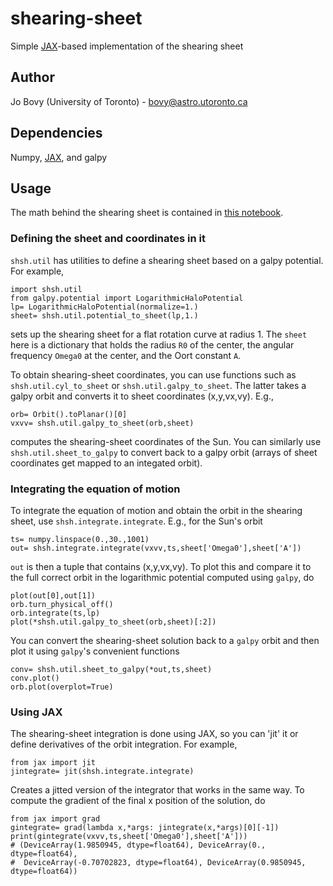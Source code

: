 # shearing-sheet

Simple [JAX](https://github.com/google/jax)-based implementation of the shearing sheet

## Author

Jo Bovy (University of Toronto) - bovy@astro.utoronto.ca

## Dependencies

Numpy, [JAX](https://github.com/google/jax), and galpy

## Usage

The math behind the shearing sheet is contained in [this notebook](nb/shearing-sheet.ipynb).

### Defining the sheet and coordinates in it

``shsh.util`` has utilities to define a shearing sheet based on a galpy potential. For example,
```
import shsh.util
from galpy.potential import LogarithmicHaloPotential
lp= LogarithmicHaloPotential(normalize=1.)
sheet= shsh.util.potential_to_sheet(lp,1.)
```
sets up the shearing sheet for a flat rotation curve at radius 1. The ``sheet`` here is a dictionary that holds the radius ``R0`` of the center, the angular frequency ``Omega0`` at the center, and the Oort constant ``A``.

To obtain shearing-sheet coordinates, you can use functions such as ``shsh.util.cyl_to_sheet`` or ``shsh.util.galpy_to_sheet``. The latter takes a galpy orbit and converts it to sheet coordinates (x,y,vx,vy). E.g.,
```
orb= Orbit().toPlanar()[0]
vxvv= shsh.util.galpy_to_sheet(orb,sheet)
```
computes the shearing-sheet coordinates of the Sun. You can similarly use ``shsh.util.sheet_to_galpy`` to convert back to a galpy orbit (arrays of sheet coordinates get mapped to an integated orbit).

### Integrating the equation of motion

To integrate the equation of motion and obtain the orbit in the shearing sheet, use ``shsh.integrate.integrate``. E.g., for the Sun's orbit
```
ts= numpy.linspace(0.,30.,1001)
out= shsh.integrate.integrate(vxvv,ts,sheet['Omega0'],sheet['A'])
```
``out`` is then a tuple that contains (x,y,vx,vy). To plot this and compare it to the full correct orbit in the logarithmic potential computed using ``galpy``, do
```
plot(out[0],out[1])
orb.turn_physical_off()
orb.integrate(ts,lp)
plot(*shsh.util.galpy_to_sheet(orb,sheet)[:2])
```
You can convert the shearing-sheet solution back to a ``galpy`` orbit and then plot it using ``galpy``'s convenient functions
```
conv= shsh.util.sheet_to_galpy(*out,ts,sheet)
conv.plot()
orb.plot(overplot=True)
```

### Using JAX

The shearing-sheet integration is done using JAX, so you can 'jit' it or define derivatives of the orbit integration. For example,
```
from jax import jit
jintegrate= jit(shsh.integrate.integrate)
```
Creates a jitted version of the integrator that works in the same way. To compute the gradient of the final x position of the solution, do
```
from jax import grad
gintegrate= grad(lambda x,*args: jintegrate(x,*args)[0][-1])
print(gintegrate(vxvv,ts,sheet['Omega0'],sheet['A']))
# (DeviceArray(1.9850945, dtype=float64), DeviceArray(0., dtype=float64),
#  DeviceArray(-0.70702823, dtype=float64), DeviceArray(0.9850945, dtype=float64))
```
